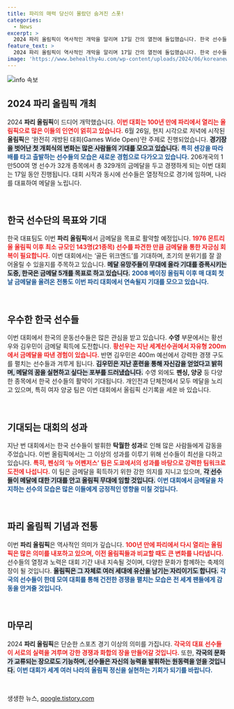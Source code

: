 ```yaml
---
title: 파리의 매력 당신이 몰랐던 숨겨진 스폿!
categories:
  - News
excerpt: >
  2024 파리 올림픽이 역사적인 개막을 알리며 17일 간의 열전에 돌입했습니다. 한국 선수들은 금메달 100개를 향한 도전을 시작하며, 기분 좋은 첫 주말을 기대하고 있습니다.
feature_text: >
  2024 파리 올림픽이 역사적인 개막을 알리며 17일 간의 열전에 돌입했습니다. 한국 선수들은 금메달 100개를 향한 도전을 시작하며, 기분 좋은 첫 주말을 기대하고 있습니다.
image: 'https://www.behealthy4u.com/wp-content/uploads/2024/06/koreanews.jpg'
---
```


<p><img src="https://www.behealthy4u.com/wp-content/uploads/2024/06/koreanews.jpg" alt="info 속보" /></p>

<h2 data-ke-size="size26">2024 파리 올림픽 개최</h2>

<p data-ke-size="size16">2024 <b>파리 올림픽</b>이 드디어 개막했습니다. <b><span style="color: #ee2323;">이번 대회는 100년 만에 파리에서 열리는 올림픽으로 많은 이들의 인연이 얽히고 있습니다.</span></b> 6월 26일, 현지 시각으로 저녁에 시작된 <b>올림픽</b>은 ‘완전히 개방된 대회(Games Wide Open)’란 주제로 진행되었습니다. <b><span style="background-color: #21538527;">경기장을 벗어난 첫 개회식의 변화는 많은 사람들의 기대를 모으고 있습니다.</span></b> <b><span style="color: #1a5490;">특히 센강을 따라 배를 타고 출발하는 선수들의 모습은 새로운 경험으로 다가오고 있습니다.</span></b> 206개국의 1만500여 명 선수가 32개 종목에서 총 329개의 금메달을 두고 경쟁하게 되는 이번 대회는 17일 동안 진행됩니다. 대회 시작과 동시에 선수들은 열정적으로 경기에 임하며, 나라를 대표하여 메달을 노립니다.</p>

<p data-ke-size="size16">&nbsp;</p>

<h2 data-ke-size="size26">한국 선수단의 목표와 기대</h2>

<p data-ke-size="size16">한국 대표팀도 이번 <b>파리 올림픽</b>에서 금메달을 목표로 활약할 예정입니다. <b><span style="color: #ee2323;">1976 몬트리올 올림픽 이후 최소 규모인 143명(21종목) 선수를 파견한 만큼 금메달을 통한 자긍심 회복이 필요합니다.</span></b> 이번 대회에서는 ‘골든 위크엔드’를 기대하며, 초기의 분위기를 잘 끌어올릴 수 있을지를 주목하고 있습니다. <b><span style="background-color: #21538527;">메달 유망주들이 무대에 올라 기대를 증폭시키는 도중, 한국은 금메달 5개를 목표로 하고 있습니다.</span></b> <b><span style="color: #1a5490;">2008 베이징 올림픽 이후 매 대회 첫날 금메달을 올려온 전통도 이번 파리 대회에서 연속될지 기대를 모으고 있습니다.</span></b></p>

<p data-ke-size="size16">&nbsp;</p>

<h2 data-ke-size="size26">우수한 한국 선수들</h2>

<p data-ke-size="size16">이번 대회에서 한국의 운동선수들은 많은 관심을 받고 있습니다. <b>수영</b> 부문에서는 황선우와 김우민이 금메달 획득에 도전합니다. <b><span style="color: #ee2323;">황선우는 지난 세계선수권에서 자유형 200m에서 금메달을 따낸 경험이 있습니다.</span></b> 반면 김우민은 400m 예선에서 강력한 경쟁 구도를 펼치는 선수들과 겨루게 됩니다. <b><span style="background-color: #21538527;">김우민은 지난 훈련을 통해 자신감을 얻었다고 밝히며, 메달의 꿈을 실현하고 싶다는 포부를 드러냈습니다.</span></b> 수영 외에도 <b>펜싱, 양궁</b> 등 다양한 종목에서 한국 선수들의 활약이 기대됩니다. 개인전과 단체전에서 모두 메달을 노리고 있으며, 특히 여자 양궁 팀은 이번 대회에서 올림픽 신기록을 세운 바 있습니다.</p>

<p data-ke-size="size16">&nbsp;</p>

<h2 data-ke-size="size26">기대되는 대회의 성과</h2>

<p data-ke-size="size16">지난 번 대회에서는 한국 선수들이 발휘한 <b>탁월한 성과</b>로 인해 많은 사람들에게 감동을 주었습니다. 이번 올림픽에서는 그 이상의 성과를 이루기 위해 선수들이 최선을 다하고 있습니다. <b><span style="color: #ee2323;">특히, 펜싱의 ‘뉴 어펜저스’ 팀은 도쿄에서의 성과를 바탕으로 강력한 팀워크로 도전에 나섭니다.</span></b> 이 팀은 금메달을 획득하기 위한 강한 의지를 지니고 있으며, <b><span style="background-color: #21538527;">각 선수들이 메달에 대한 기대를 안고 올림픽 무대에 임할 것입니다.</span></b> <b><span style="color: #1a5490;">이번 대회에서 금메달을 차지하는 선수의 모습은 많은 이들에게 긍정적인 영향을 미칠 것입니다.</span></b></p>

<p data-ke-size="size16">&nbsp;</p>

<h2 data-ke-size="size26">파리 올림픽 기념과 전통</h2>

<p data-ke-size="size16">이번 <b>파리 올림픽</b>은 역사적인 의미가 깊습니다. <b><span style="color: #ee2323;">100년 만에 파리에서 다시 열리는 올림픽은 많은 의미를 내포하고 있으며, 이전 올림픽들과 비교할 때도 큰 변화를 나타냅니다.</span></b> 선수들의 열정과 노력은 대회 기간 내내 지속될 것이며, 다양한 문화가 함께하는 축제의 장이 될 것입니다. <b><span style="background-color: #21538527;">올림픽은 그 자체로 여러 세대에 유산을 남기는 자리이기도 합니다.</span></b> <b><span style="color: #1a5490;">각국의 선수들이 한데 모여 대회를 통해 건전한 경쟁을 펼치는 모습은 전 세계 팬들에게 감동을 안겨줄 것입니다.</span></b></p>

<p data-ke-size="size16">&nbsp;</p>

<h2 data-ke-size="size26">마무리</h2>

<p data-ke-size="size16">2024 <b>파리 올림픽</b>은 단순한 스포츠 경기 이상의 의미를 가집니다. <b><span style="color: #ee2323;">각국의 대표 선수들이 서로의 실력을 겨루며 강한 경쟁과 화합의 장을 만들어갈 것입니다.</span></b> 또한, <b><span style="background-color: #21538527;">각국의 문화가 교류되는 장으로도 기능하며, 선수들은 자신의 능력을 발휘하는 원동력을 얻을 것입니다.</span></b> <b><span style="color: #1a5490;">이번 대회가 세계 여러 나라의 올림픽 정신을 실현하는 기회가 되기를 바랍니다.</span></b></p> 

<p data-ke-size="size16">&nbsp;</p> 
생생한 뉴스, <a href="https://qoogle.tistory.com" rel="dofollow">qoogle.tistory.com</a>


